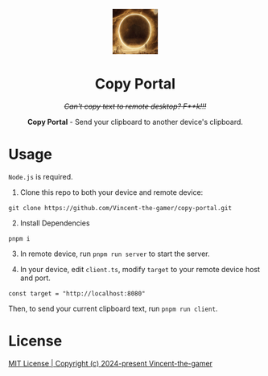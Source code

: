 <p align="center">
    <img src="./.github/portal.png" style="height: 90px;"/>
</p>

<h1 align="center">
    Copy Portal
</h1>

<p align="center">
    <i>
        <strike>
            Can't copy text to remote desktop? F**k!!!
        </strike>
    </i>
</p>

<p align="center">
   <b>Copy Portal</b> - Send your clipboard to another device's clipboard.
</p>

# Usage
`Node.js` is required.

1. Clone this repo to both your device and remote device: 

```shell
git clone https://github.com/Vincent-the-gamer/copy-portal.git
```

2. Install Dependencies
```shell
pnpm i
```

3. In remote device, run `pnpm run server` to start the server.

4. In your device, edit `client.ts`, modify `target` to your remote device host and port.

```shell
const target = "http://localhost:8080"
```

Then, to send your current clipboard text, run `pnpm run client`.

# License

[MIT License | Copyright (c) 2024-present Vincent-the-gamer](./LICENSE)